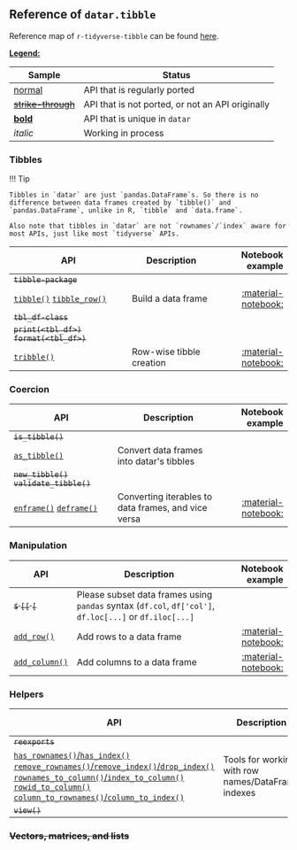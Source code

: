 <style>
.md-typeset__table {
   min-width: 100%;
}

.md-typeset table:not([class]) {
    display: table;
    max-width: 80%;
}
</style>

## Reference of `datar.tibble`

Reference map of `r-tidyverse-tibble` can be found [here][1].

<u>**Legend:**</u>

|Sample|Status|
|---|---|
|[normal]()|API that is regularly ported|
|<s>[strike-through]()</s>|API that is not ported, or not an API originally|
|[**bold**]()|API that is unique in `datar`|
|_italic_|Working in process|


### Tibbles

!!! Tip

    Tibbles in `datar` are just `pandas.DataFrame`s. So there is no difference between data frames created by `tibble()` and `pandas.DataFrame`, unlike in R, `tibble` and `data.frame`.

    Also note that tibbles in `datar` are not `rownames`/`index` aware for most APIs, just like most `tidyverse` APIs.

|API|Description|Notebook example|
|---|---|---:|
|<s>`tibble-package`</s>|||
|[`tibble()`][12] [`tibble_row()`][18]|Build a data frame| [:material-notebook:][2] |
|<s>`tbl_df-class`</s>|||
|<s>`print(<tbl_df>)`</s> <s>`format(<tbl_df>)`</s>|||
|[`tribble()`][3]|Row-wise tibble creation|[:material-notebook:][2]|

### Coercion

|API|Description|Notebook example|
|---|---|---:|
|<s>`is_tibble()`</s>|||
|[`as_tibble()`][19]|Convert data frames into datar's tibbles||
|<s>`new_tibble()`</s> <s>`validate_tibble()`</s>|||
|[`enframe()`][4] [`deframe()`][14]|Converting iterables to data frames, and vice versa| [:material-notebook:][5]|

### Manipulation

|API|Description|Notebook example|
|---|---|---:|
|<s>`$` `[[` `[`</s>|Please subset data frames using `pandas` syntax (`df.col`, `df['col']`, `df.loc[...]` or `df.iloc[...]`|
|[`add_row()`][6]| Add rows to a data frame | [:material-notebook:][7] |
|[`add_column()`][8]| Add columns to a data frame | [:material-notebook:][9] |

### Helpers

|API|Description|Notebook example|
|---|---|---:|
|<s>`reexports`</s>|||
|[`has_rownames()`/`has_index()`][10] [`remove_rownames()`/`remove_index()`/`drop_index()`][15] [`rownames_to_column()`/`index_to_column()`][16] [`rowid_to_column()` `column_to_rownames()`/`column_to_index()`][17]|Tools for working with row names/DataFrame indexes|[:material-notebook:][11]|
|<s>`view()`</s>|||

### <s>Vectors, matrices, and lists</s>


[1]: https://tibble.tidyverse.org/reference/index.html
[2]: ../../notebooks/tibble
[3]: ../../api/datar.tibble.tibble/#datar.tibble.tibble.tribble
[4]: ../../api/datar.tibble.verbs/#datar.tibble.verbs.enframe
[5]: ../../notebooks/enframe
[6]: ../../api/datar.tibble.verbs/#datar.tibble.verbs.add_row
[7]: ../../notebooks/add_row
[8]: ../../api/datar.tibble.verbs/#datar.tibble.verbs.add_column
[9]: ../../notebooks/add_column
[10]: ../../api/datar.tibble.verbs/#datar.tibble.verbs.has_rownames
[11]: ../../notebooks/rownames
[12]: ../../api/datar.tibble.tibble/#datar.tibble.tibble.tibble
[14]: ../../api/datar.tibble.verbs/#datar.tibble.verbs.deframe
[15]: ../../api/datar.tibble.verbs/#datar.tibble.verbs.remove_rownames
[16]: ../../api/datar.tibble.verbs/#datar.tibble.verbs.rownames_to_column
[17]: ../../api/datar.tibble.verbs/#datar.tibble.verbs.rowid_to_column
[18]: ../../api/datar.tibble.tibble/#datar.tibble.tibble.tibble_row
[19]: ../../api/datar.tibble.tibble/#datar.tibble.tibble.as_tibble

